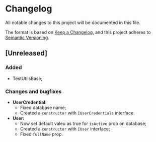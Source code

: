 # Changelog

All notable changes to this project will be documented in this file.

The format is based on [Keep a Changelog](https://keepachangelog.com/en/1.0.0/),
and this project adheres to [Semantic Versioning](https://semver.org/spec/v2.0.0.html).

## [Unreleased]

### **Added**

- TestUtilsBase;

### **Changes and bugfixes**

- **UserCredential:**
  - Fixed database name;
  - Created a `constructor` with `IUserCredentials` interface.
- **User:**
  - Now set default valeu as true for `isActive` prop on database;
  - Created a `constructor` with `IUser` interface;
  - Fixed `fullName` prop.
